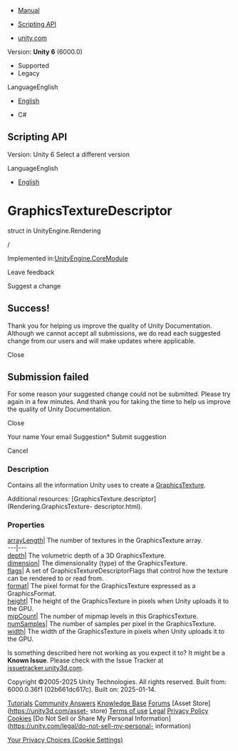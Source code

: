 [ ]()

  * [Manual](../Manual/index.html)
  * [Scripting API](../ScriptReference/index.html)

  * [unity.com](https://unity.com/)

Version: **Unity 6** (6000.0)

  * Supported
  * Legacy

LanguageEnglish

  * [English]()

  * C#

[ ](https://docs.unity3d.com)

## Scripting API

Version: Unity 6 Select a different version

LanguageEnglish

  * [English]()

# GraphicsTextureDescriptor

struct in UnityEngine.Rendering

/

Implemented in:[UnityEngine.CoreModule](UnityEngine.CoreModule.html)

Leave feedback

Suggest a change

## Success!

Thank you for helping us improve the quality of Unity Documentation. Although
we cannot accept all submissions, we do read each suggested change from our
users and will make updates where applicable.

Close

## Submission failed

For some reason your suggested change could not be submitted. Please <a>try
again</a> in a few minutes. And thank you for taking the time to help us
improve the quality of Unity Documentation.

Close

Your name Your email Suggestion* Submit suggestion

Cancel

[ ]()

### Description

Contains all the information Unity uses to create a
[GraphicsTexture](Rendering.GraphicsTexture.html).

Additional resources: [GraphicsTexture.descriptor](Rendering.GraphicsTexture-
descriptor.html).

### Properties

[arrayLength](Rendering.GraphicsTextureDescriptor-arrayLength.html)| The
number of textures in the GraphicsTexture array.  
---|---  
[depth](Rendering.GraphicsTextureDescriptor-depth.html)| The volumetric depth
of a 3D GraphicsTexture.  
[dimension](Rendering.GraphicsTextureDescriptor-dimension.html)| The
dimensionality (type) of the GraphicsTexture.  
[flags](Rendering.GraphicsTextureDescriptor-flags.html)| A set of
GraphicsTextureDescriptorFlags that control how the texture can be rendered to
or read from.  
[format](Rendering.GraphicsTextureDescriptor-format.html)| The pixel format
for the GraphicsTexture expressed as a GraphicsFormat.  
[height](Rendering.GraphicsTextureDescriptor-height.html)| The height of the
GraphicsTexture in pixels when Unity uploads it to the GPU.  
[mipCount](Rendering.GraphicsTextureDescriptor-mipCount.html)| The number of
mipmap levels in this GraphicsTexture.  
[numSamples](Rendering.GraphicsTextureDescriptor-numSamples.html)| The number
of samples per pixel in the GraphicsTexture.  
[width](Rendering.GraphicsTextureDescriptor-width.html)| The width of the
GraphicsTexture in pixels when Unity uploads it to the GPU.  
  
Is something described here not working as you expect it to? It might be a
**Known Issue**. Please check with the Issue Tracker at
[issuetracker.unity3d.com](https://issuetracker.unity3d.com).

Copyright ©2005-2025 Unity Technologies. All rights reserved. Built from:
6000.0.36f1 (02b661dc617c). Built on: 2025-01-14.

[Tutorials](https://unity3d.com/learn) [Community
Answers](https://answers.unity3d.com) [Knowledge
Base](https://support.unity3d.com/hc/en-us)
[Forums](https://forum.unity3d.com) [Asset Store](https://unity3d.com/asset-
store) [Terms of use](https://docs.unity3d.com/Manual/TermsOfUse.html)
[Legal](https://unity.com/legal) [Privacy
Policy](https://unity.com/legal/privacy-policy)
[Cookies](https://unity.com/legal/cookie-policy) [Do Not Sell or Share My
Personal Information](https://unity.com/legal/do-not-sell-my-personal-
information)

[Your Privacy Choices (Cookie Settings)](javascript:void\(0\);)

